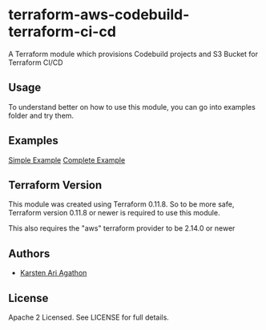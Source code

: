 # terraform-aws-codebuild-terraform-ci-cd
A Terraform module which provisions Codebuild projects and S3 Bucket for Terraform CI/CD

Usage
-----
To understand better on how to use this module, you can go into examples folder and try them.

Examples
--------
[Simple Example](https://github.com/traveloka/terraform-aws-codebuild-terraform-ci-cd/tree/master/examples/simple)
[Complete Example](https://github.com/traveloka/terraform-aws-codebuild-terraform-ci-cd/tree/master/examples/complete)

Terraform Version
-----------------
This module was created using Terraform 0.11.8.
So to be more safe, Terraform version 0.11.8 or newer is required to use this module.

This also requires the "aws" terraform provider to be 2.14.0 or newer

Authors
-------
* [Karsten Ari Agathon](https://github.com/karstenaa)

License
-------
Apache 2 Licensed. See LICENSE for full details.
